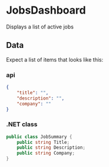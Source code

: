 # JobsDashboard

Displays a list of active jobs

## Data

Expect a list of items that looks like this:

### api

```json
{
    "title": "",
    "description": "",
    "company": ""
}
```

### .NET class

```c#
public class JobSummary {
    public string Title;
    public string Description;
    public string Company;
}
```
